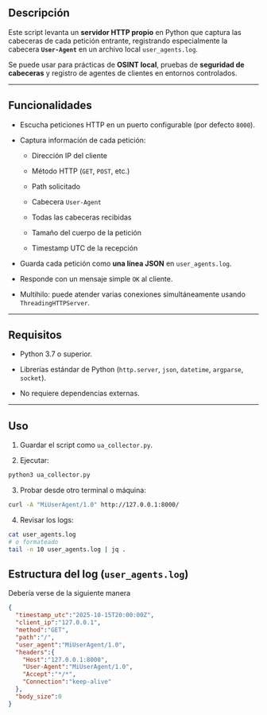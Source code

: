 
## Descripción

Este script levanta un **servidor HTTP propio** en Python que captura las cabeceras de cada petición entrante, registrando especialmente la cabecera **`User-Agent`** en un archivo local `user_agents.log`.

Se puede usar para prácticas de **OSINT local**, pruebas de **seguridad de cabeceras** y registro de agentes de clientes en entornos controlados.

---

## Funcionalidades

- Escucha peticiones HTTP en un puerto configurable (por defecto `8000`).
    
- Captura información de cada petición:
    
    - Dirección IP del cliente
        
    - Método HTTP (`GET`, `POST`, etc.)
        
    - Path solicitado
        
    - Cabecera `User-Agent`
        
    - Todas las cabeceras recibidas
        
    - Tamaño del cuerpo de la petición
        
    - Timestamp UTC de la recepción
        
- Guarda cada petición como **una línea JSON** en `user_agents.log`.
    
- Responde con un mensaje simple `OK` al cliente.
    
- Multihilo: puede atender varias conexiones simultáneamente usando `ThreadingHTTPServer`.
    

---

## Requisitos

- Python 3.7 o superior.
    
- Librerías estándar de Python (`http.server`, `json`, `datetime`, `argparse`, `socket`).
    
- No requiere dependencias externas.
    

---

## Uso

1. Guardar el script como `ua_collector.py`.
    
2. Ejecutar:

```python
python3 ua_collector.py
```

3. Probar desde otro terminal o máquina:

```bash
curl -A "MiUserAgent/1.0" http://127.0.0.1:8000/
```

4. Revisar los logs:

```bash
cat user_agents.log
# o formateado
tail -n 10 user_agents.log | jq .
```

## Estructura del log (`user_agents.log`)

Debería verse de la siguiente manera

```json
{
  "timestamp_utc":"2025-10-15T20:00:00Z",
  "client_ip":"127.0.0.1",
  "method":"GET",
  "path":"/",
  "user_agent":"MiUserAgent/1.0",
  "headers":{
    "Host":"127.0.0.1:8000",
    "User-Agent":"MiUserAgent/1.0",
    "Accept":"*/*",
    "Connection":"keep-alive"
  },
  "body_size":0
}
```
